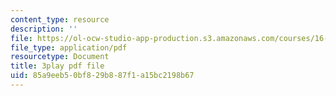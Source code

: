 ```yaml
---
content_type: resource
description: ''
file: https://ol-ocw-studio-app-production.s3.amazonaws.com/courses/16-885j-aircraft-systems-engineering-fall-2005/85a9eeb50bf829b887f1a15bc2198b67_uow6v1EuybE.pdf
file_type: application/pdf
resourcetype: Document
title: 3play pdf file
uid: 85a9eeb5-0bf8-29b8-87f1-a15bc2198b67
---
```

